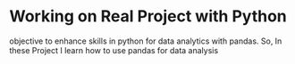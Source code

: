 # Working on Real Project with Python 
objective to enhance skills in python for data analytics with pandas.
So, In these Project I learn how to use pandas for data analysis 



